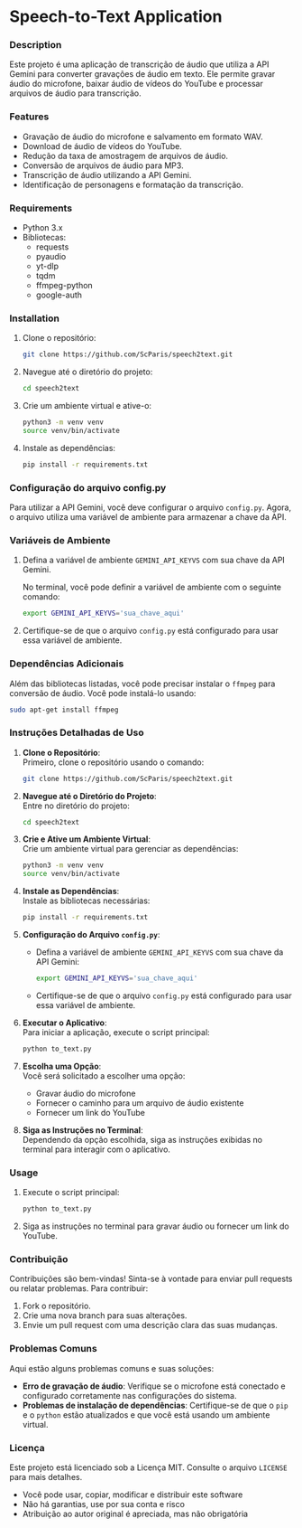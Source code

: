 # Speech-to-Text Application

### Description
Este projeto é uma aplicação de transcrição de áudio que utiliza a API Gemini para converter gravações de áudio em texto. Ele permite gravar áudio do microfone, baixar áudio de vídeos do YouTube e processar arquivos de áudio para transcrição.

### Features
- Gravação de áudio do microfone e salvamento em formato WAV.
- Download de áudio de vídeos do YouTube.
- Redução da taxa de amostragem de arquivos de áudio.
- Conversão de arquivos de áudio para MP3.
- Transcrição de áudio utilizando a API Gemini.
- Identificação de personagens e formatação da transcrição.

### Requirements
- Python 3.x
- Bibliotecas:
  - requests
  - pyaudio
  - yt-dlp
  - tqdm
  - ffmpeg-python
  - google-auth

### Installation
1. Clone o repositório:
   ```bash
   git clone https://github.com/ScParis/speech2text.git
   ```
2. Navegue até o diretório do projeto:
   ```bash
   cd speech2text
   ```
3. Crie um ambiente virtual e ative-o:
   ```bash
   python3 -m venv venv
   source venv/bin/activate
   ```
4. Instale as dependências:
   ```bash
   pip install -r requirements.txt
   ```

### Configuração do arquivo config.py

Para utilizar a API Gemini, você deve configurar o arquivo `config.py`. Agora, o arquivo utiliza uma variável de ambiente para armazenar a chave da API.

### Variáveis de Ambiente

1. Defina a variável de ambiente `GEMINI_API_KEYVS` com sua chave da API Gemini.

   No terminal, você pode definir a variável de ambiente com o seguinte comando:
   ```bash
   export GEMINI_API_KEYVS='sua_chave_aqui'
   ```

2. Certifique-se de que o arquivo `config.py` está configurado para usar essa variável de ambiente.

### Dependências Adicionais
Além das bibliotecas listadas, você pode precisar instalar o `ffmpeg` para conversão de áudio. Você pode instalá-lo usando:
```bash
sudo apt-get install ffmpeg
```

### Instruções Detalhadas de Uso

1. **Clone o Repositório**:  
   Primeiro, clone o repositório usando o comando:
   ```bash
   git clone https://github.com/ScParis/speech2text.git
   ```

2. **Navegue até o Diretório do Projeto**:  
   Entre no diretório do projeto:
   ```bash
   cd speech2text
   ```

3. **Crie e Ative um Ambiente Virtual**:  
   Crie um ambiente virtual para gerenciar as dependências:
   ```bash
   python3 -m venv venv
   source venv/bin/activate
   ```

4. **Instale as Dependências**:  
   Instale as bibliotecas necessárias:
   ```bash
   pip install -r requirements.txt
   ```

5. **Configuração do Arquivo `config.py`**:  
   - Defina a variável de ambiente `GEMINI_API_KEYVS` com sua chave da API Gemini:
     ```bash
     export GEMINI_API_KEYVS='sua_chave_aqui'
     ```
   - Certifique-se de que o arquivo `config.py` está configurado para usar essa variável de ambiente.

6. **Executar o Aplicativo**:  
   Para iniciar a aplicação, execute o script principal:
   ```bash
   python to_text.py
   ```

7. **Escolha uma Opção**:  
   Você será solicitado a escolher uma opção:
   - Gravar áudio do microfone
   - Fornecer o caminho para um arquivo de áudio existente
   - Fornecer um link do YouTube

8. **Siga as Instruções no Terminal**:  
   Dependendo da opção escolhida, siga as instruções exibidas no terminal para interagir com o aplicativo.

### Usage
1. Execute o script principal:
   ```bash
   python to_text.py
   ```
2. Siga as instruções no terminal para gravar áudio ou fornecer um link do YouTube.

### Contribuição
Contribuições são bem-vindas! Sinta-se à vontade para enviar pull requests ou relatar problemas. Para contribuir:
1. Fork o repositório.
2. Crie uma nova branch para suas alterações.
3. Envie um pull request com uma descrição clara das suas mudanças.

### Problemas Comuns
Aqui estão alguns problemas comuns e suas soluções:
- **Erro de gravação de áudio**: Verifique se o microfone está conectado e configurado corretamente nas configurações do sistema.
- **Problemas de instalação de dependências**: Certifique-se de que o `pip` e o `python` estão atualizados e que você está usando um ambiente virtual.

### Licença

Este projeto está licenciado sob a Licença MIT. Consulte o arquivo `LICENSE` para mais detalhes.

- Você pode usar, copiar, modificar e distribuir este software
- Não há garantias, use por sua conta e risco
- Atribuição ao autor original é apreciada, mas não obrigatória
